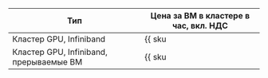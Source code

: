 Тип | Цена за ВМ в кластере в час, вкл. НДС 
--- | ---
Кластер GPU, Infiniband | {{ sku|KZT|compute.vm.gpu.infiniband.ic|string }}
Кластер GPU, Infiniband, прерываемые ВМ | {{ sku|KZT|compute.vm.gpu.infiniband.ic.preemptible|string }}
